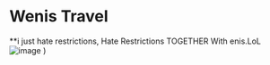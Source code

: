 # Wenis Travel
**i just hate restrictions, Hate Restrictions TOGETHER With enis.LoL
![image](https://github.com/DADSociety/Wenis/assets/103975358/20ed3254-8d7c-482a-8148-99c0a5617c5f)
)
